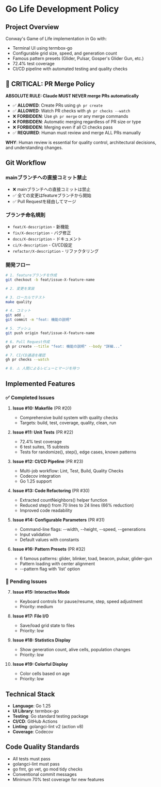 # Go Life Development Policy

## Project Overview

Conway's Game of Life implementation in Go with:
- Terminal UI using termbox-go
- Configurable grid size, speed, and generation count
- Famous pattern presets (Glider, Pulsar, Gosper's Glider Gun, etc.)
- 72.4% test coverage
- CI/CD pipeline with automated testing and quality checks

## 🚨 CRITICAL: PR Merge Policy

**ABSOLUTE RULE: Claude MUST NEVER merge PRs automatically**

- ✅ **ALLOWED**: Create PRs using `gh pr create`
- ✅ **ALLOWED**: Watch PR checks with `gh pr checks --watch`
- ❌ **FORBIDDEN**: Use `gh pr merge` or any merge commands
- ❌ **FORBIDDEN**: Automatic merging regardless of PR size or type
- ❌ **FORBIDDEN**: Merging even if all CI checks pass
- ✅ **REQUIRED**: Human must review and merge ALL PRs manually

**WHY**: Human review is essential for quality control, architectural decisions, and understanding changes.

## Git Workflow

### mainブランチへの直接コミット禁止

- ❌ mainブランチへの直接コミットは禁止
- ✅ 全ての変更はfeatureブランチから開始
- ✅ Pull Requestを経由してマージ

### ブランチ命名規則

- `feat/X-description` - 新機能
- `fix/X-description` - バグ修正
- `docs/X-description` - ドキュメント
- `ci/X-description` - CI/CD設定
- `refactor/X-description` - リファクタリング

### 開発フロー

```bash
# 1. featureブランチを作成
git checkout -b feat/issue-X-feature-name

# 2. 変更を実装

# 3. ローカルでテスト
make quality

# 4. コミット
git add .
git commit -m "feat: 機能の説明"

# 5. プッシュ
git push origin feat/issue-X-feature-name

# 6. Pull Request作成
gh pr create --title "feat: 機能の説明" --body "詳細..."

# 7. CI/CD通過を確認
gh pr checks --watch

# 8. ⚠️ 人間によるレビューとマージを待つ
```

## Implemented Features

### ✅ Completed Issues

1. **Issue #10: Makefile** (PR #20)
   - Comprehensive build system with quality checks
   - Targets: build, test, coverage, quality, clean, run

2. **Issue #11: Unit Tests** (PR #22)
   - 72.4% test coverage
   - 6 test suites, 15 subtests
   - Tests for randomize(), step(), edge cases, known patterns

3. **Issue #12: CI/CD Pipeline** (PR #23)
   - Multi-job workflow: Lint, Test, Build, Quality Checks
   - Codecov integration
   - Go 1.25 support

4. **Issue #13: Code Refactoring** (PR #30)
   - Extracted countNeighbors() helper function
   - Reduced step() from 70 lines to 24 lines (66% reduction)
   - Improved code readability

5. **Issue #14: Configurable Parameters** (PR #31)
   - Command-line flags: --width, --height, --speed, --generations
   - Input validation
   - Default values with constants

6. **Issue #16: Pattern Presets** (PR #32)
   - 6 famous patterns: glider, blinker, toad, beacon, pulsar, glider-gun
   - Pattern loading with center alignment
   - --pattern flag with 'list' option

### 🔄 Pending Issues

7. **Issue #15: Interactive Mode**
   - Keyboard controls for pause/resume, step, speed adjustment
   - Priority: medium

8. **Issue #17: File I/O**
   - Save/load grid state to files
   - Priority: low

9. **Issue #18: Statistics Display**
   - Show generation count, alive cells, population changes
   - Priority: low

10. **Issue #19: Colorful Display**
    - Color cells based on age
    - Priority: low

## Technical Stack

- **Language**: Go 1.25
- **UI Library**: termbox-go
- **Testing**: Go standard testing package
- **CI/CD**: GitHub Actions
- **Linting**: golangci-lint v2 (action v8)
- **Coverage**: Codecov

## Code Quality Standards

- All tests must pass
- golangci-lint must pass
- go fmt, go vet, go mod tidy checks
- Conventional commit messages
- Minimum 70% test coverage for new features